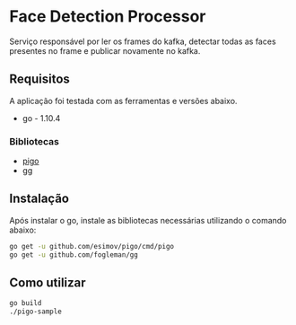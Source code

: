 # Face Detection Processor

Serviço responsável por ler os frames do kafka, detectar todas as faces presentes no frame e publicar novamente no kafka.

## Requisitos

A aplicação foi testada com as ferramentas e versões abaixo.

* go - 1.10.4

### Bibliotecas

* [pigo](https://github.com/esimov/pigo)
* [gg](https://github.com/fogleman/gg)

## Instalação

Após instalar o go, instale as bibliotecas necessárias utilizando o comando abaixo:

```bash
go get -u github.com/esimov/pigo/cmd/pigo
go get -u github.com/fogleman/gg
```

## Como utilizar

```bash
go build
./pigo-sample
```
